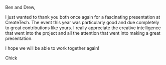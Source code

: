 Ben and Drew,

I just wanted to thank you both once again for a fascinating presentation at CreateTech. 
The event this year was particularly good and due completely to great contributions like yours. 
I really appreciate the creative intelligence that went into the project and all the attention that went into making a great presentation.

I hope we will be able to work together again!

Chick 